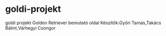 # goldi-projekt
goldi projekt
Golden Retriever bemutató oldal
Készítők:Győri Tamás,Takács Bálint,Várhegyi Csongor
